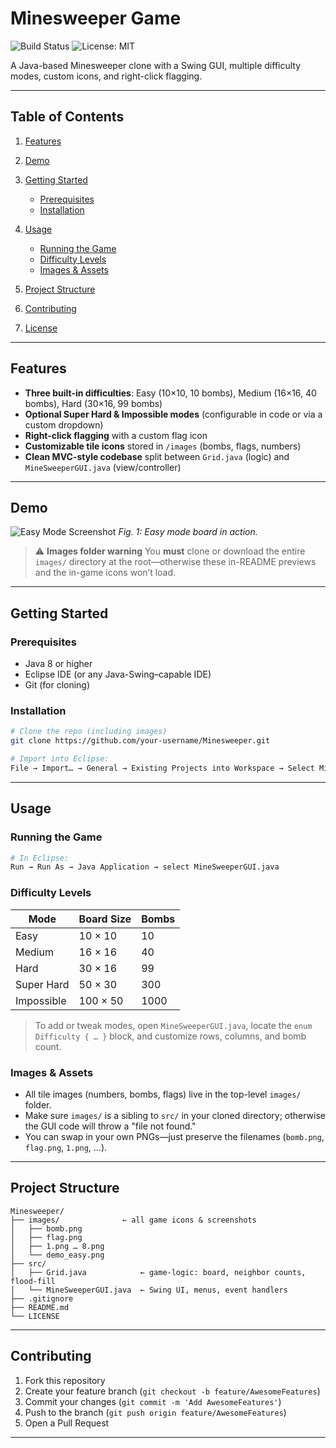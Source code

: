 # Minesweeper Game

![Build Status](https://img.shields.io/github/actions/workflow/status/JLHL20/Java-MineSweeper/Main.yml)
![License: MIT](https://img.shields.io/badge/License-MIT-blue.svg)

A Java-based Minesweeper clone with a Swing GUI, multiple difficulty modes, custom icons, and right-click flagging.

---

## Table of Contents

1. [Features](#features)
2. [Demo](#demo)
3. [Getting Started](#getting-started)

   * [Prerequisites](#prerequisites)
   * [Installation](#installation)
4. [Usage](#usage)

   * [Running the Game](#running-the-game)
   * [Difficulty Levels](#difficulty-levels)
   * [Images & Assets](#images--assets)
5. [Project Structure](#project-structure)
6. [Contributing](#contributing)
7. [License](#license)

---

## Features

* **Three built-in difficulties**: Easy (10×10, 10 bombs), Medium (16×16, 40 bombs), Hard (30×16, 99 bombs)
* **Optional Super Hard & Impossible modes** (configurable in code or via a custom dropdown)
* **Right-click flagging** with a custom flag icon
* **Customizable tile icons** stored in `/images` (bombs, flags, numbers)
* **Clean MVC-style codebase** split between `Grid.java` (logic) and `MineSweeperGUI.java` (view/controller)

---

## Demo

![Easy Mode Screenshot](images/demo_easy.png)
*Fig. 1: Easy mode board in action.*

> ⚠️ **Images folder warning**
> You **must** clone or download the entire `images/` directory at the root—otherwise these in-README previews and the in-game icons won’t load.

---

## Getting Started

### Prerequisites

* Java 8 or higher
* Eclipse IDE (or any Java-Swing–capable IDE)
* Git (for cloning)

### Installation

```bash
# Clone the repo (including images)
git clone https://github.com/your-username/Minesweeper.git

# Import into Eclipse:
File → Import… → General → Existing Projects into Workspace → Select Minesweeper folder
```

---

## Usage

### Running the Game

```bash
# In Eclipse:
Run → Run As → Java Application → select MineSweeperGUI.java
```

### Difficulty Levels

| Mode       | Board Size | Bombs |
| ---------- | ---------- | ----- |
| Easy       | 10 × 10    | 10    |
| Medium     | 16 × 16    | 40    |
| Hard       | 30 × 16    | 99    |
| Super Hard | 50 × 30    | 300   |
| Impossible | 100 × 50   | 1000  |

> To add or tweak modes, open `MineSweeperGUI.java`, locate the `enum Difficulty { … }` block, and customize rows, columns, and bomb count.

### Images & Assets

* All tile images (numbers, bombs, flags) live in the top-level `images/` folder.
* Make sure `images/` is a sibling to `src/` in your cloned directory; otherwise the GUI code will throw a "file not found."
* You can swap in your own PNGs—just preserve the filenames (`bomb.png`, `flag.png`, `1.png`, …).

---

## Project Structure

```text
Minesweeper/
├── images/              ← all game icons & screenshots
│   ├── bomb.png
│   ├── flag.png
│   ├── 1.png … 8.png
│   └── demo_easy.png
├── src/
│   ├── Grid.java            ← game-logic: board, neighbor counts, flood-fill
│   └── MineSweeperGUI.java  ← Swing UI, menus, event handlers
├── .gitignore
├── README.md
└── LICENSE
```

---

## Contributing

1. Fork this repository
2. Create your feature branch (`git checkout -b feature/AwesomeFeatures`)
3. Commit your changes (`git commit -m 'Add AwesomeFeatures'`)
4. Push to the branch (`git push origin feature/AwesomeFeatures`)
5. Open a Pull Request

---
